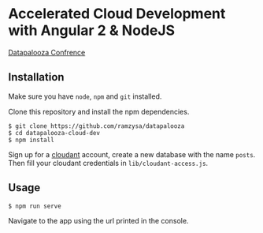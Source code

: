 # Accelerated Cloud Development with Angular 2 & NodeJS
[Datapalooza Confrence](http://www.spark.tc/datapalooza/tel-aviv/)

## Installation
Make sure you have `node`, `npm` and `git` installed.

Clone this repository and install the npm dependencies.

```
$ git clone https://github.com/ramzysa/datapalooza
$ cd datapalooza-cloud-dev
$ npm install
```

Sign up for a [cloudant](https://cloudant.com/) account, create a new database with the name `posts`. Then fill your cloudant credentials in `lib/cloudant-access.js`.

## Usage
```
$ npm run serve 
```

Navigate to the app using the url printed in the console.
